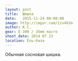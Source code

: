 ```yaml
---
layout: post
title:  Шишка
date:   2015-11-24 00:00:00
image: http://imgur.com/1zx4kSm
author: К.С.
gear: E-300 / 35mm macro
shoot_date: 2014 07 23
location: Ёль-база
---
```


Обычная сосновая шишка.
